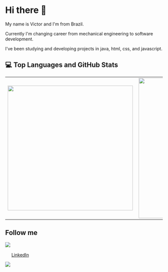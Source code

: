 # Hi there 👋

My name is Victor and I'm from Brazil. 

Currently I'm changing career from mechanical engineering to software development.

I've been studying and developing projects in java, html, css, and javascript. 

## :computer: Top Languages and GitHub Stats 

<center>
<table>
    <tr>
        <td><img width="400px" align="left" src="https://github-readme-stats.vercel.app/api/top-langs/?username=victorloboc&hide=html&layout=compact&theme=buefy" /></td>
        <td><img width="450px" align="left" src="https://github-readme-stats.vercel.app/api?username=victorloboc&theme=buefy"/></td>
    </tr>   
</table>
</center>

## Follow me

![](https://www.linkedin.com/in/victorhlcorreia/)


<a href="https://www.linkedin.com/in/victorhlcorreia/"><img src="https://github.com/seu_usuário/seu_usuário/linkedin.png" width="16"></img></a> [LinkedIn](https://www.linkedin.com/in/victorhlcorreia/)


![](https://komarev.com/ghpvc/?username=victorloboc&color=blue&style=flat)
